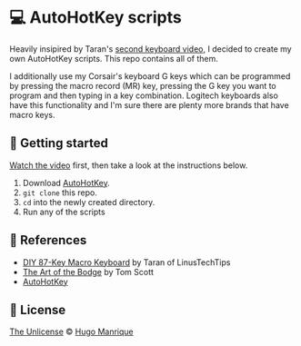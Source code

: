 # :computer: AutoHotKey scripts

Heavily insipired by Taran's [second keyboard video](https://youtu.be/Arn8ExQ2Gjg?t=362), I decided to create my own AutoHotKey scripts. This repo contains all of them.

I additionally use my Corsair's keyboard G keys which can be programmed by pressing the macro record (MR) key, pressing the G key you want to program and then typing in a key combination. Logitech keyboards also have this functionality and I'm sure there are plenty more brands that have macro keys.

## :triangular_ruler: Getting started

[Watch the video](https://youtu.be/Arn8ExQ2Gjg?t=362) first, then take a look at the instructions below.

1. Download [AutoHotKey](https://autohotkey.com/).
2. `git clone` this repo.
3. `cd` into the newly created directory.
4. Run any of the scripts

## :closed_book: References

- [DIY 87-Key Macro Keyboard](https://www.youtube.com/watch?v=Arn8ExQ2Gjg) by Taran of LinusTechTips
- [The Art of the Bodge](https://www.youtube.com/watch?v=lIFE7h3m40U) by Tom Scott
- [AutoHotKey](https://github.com/AutoHotkey/AutoHotkey)

## :book: License

[The Unlicense](LICENSE) © [Hugo Manrique](https://hugmanrique.me)